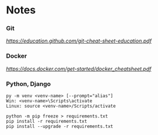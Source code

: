 # Notes

### Git
*https://education.github.com/git-cheat-sheet-education.pdf*

### Docker
*https://docs.docker.com/get-started/docker_cheatsheet.pdf*

### Python, Django
```
py -m venv <venv-name> [--prompt="alias"]
Win: <venv-name>\Scripts\activate
Linux: source <venv-name>/Scripts/activate

python -m pip freeze > requirements.txt
pip install -r requirements.txt
pip install --upgrade -r requirements.txt
```
